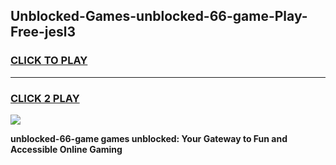 
## Unblocked-Games-unblocked-66-game-Play-Free-jesl3
<h3>
<a href="https://premium76.site?title=unblocked-66-game&ref=10A">CLICK TO PLAY</a></h3>
<hr>

<h3>
<a href="https://premium76.site?title=unblocked-66-game&ref=10A">CLICK 2 PLAY</a>
  
</h3>

<a href="https://premium76.site?title=unblocked-66-game&ref=10A"><img src="https://clearcache.store/games.png"></a>


**unblocked-66-game games unblocked: Your Gateway to Fun and Accessible Online Gaming**
